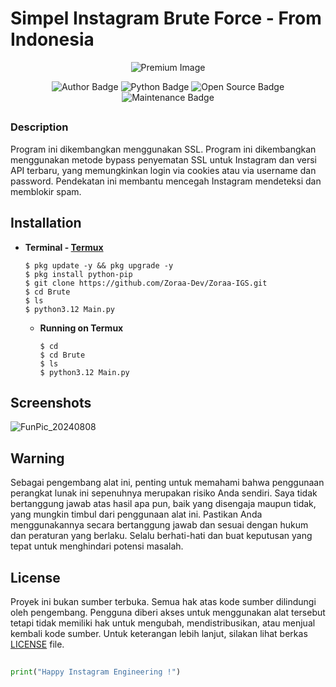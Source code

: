 # Simpel Instagram Brute Force - From Indonesia
<p align="center"><img src="https://github.com/Zoraa-Dev/Premium/blob/main/Penyimpanan/Screenshoot/Facebook-Instagram-Logos-Staggered-1400x700.jpg" alt="Premium Image"/></p>
<div align="center">
    <p>
        <img src="https://img.shields.io/badge/Author-Zoraa Dev-blue?style=flat-square" alt="Author Badge">
        <img src="https://img.shields.io/badge/Written%20In-Python-yellow?style=flat-square" alt="Python Badge">
        <img src="https://img.shields.io/badge/Open%20Source-Ya-Green?style=flat-square" alt="Open Source Badge">
        <img src="https://img.shields.io/maintenance/no/2025" alt="Maintenance Badge">
    </p>
</div>

##

### Description

Program ini dikembangkan menggunakan SSL. Program ini dikembangkan menggunakan metode bypass penyematan SSL untuk Instagram dan versi API terbaru, yang memungkinkan login via cookies atau via username dan password. Pendekatan ini membantu mencegah Instagram mendeteksi dan memblokir spam.

## Installation

- **Terminal - [Termux](https://drive.google.com/file/d/17ULiEz8qnvMs9wZ_yY_oYhk4kfOHE1mR/view?usp=sharing)**
  ```
  $ pkg update -y && pkg upgrade -y
  $ pkg install python-pip
  $ git clone https://github.com/Zoraa-Dev/Zoraa-IGS.git
  $ cd Brute
  $ ls
  $ python3.12 Main.py
  ```
  - **Running on Termux**
    ```
    $ cd
    $ cd Brute
    $ ls
    $ python3.12 Main.py
    ```
## Screenshots
![FunPic_20240808](https://github.com/Zoraa-Dev/Zoraa-IGS/blob/main/Penyimpanan/IMG-20250312-WA0020.jpg)

## Warning
Sebagai pengembang alat ini, penting untuk memahami bahwa penggunaan perangkat lunak ini sepenuhnya merupakan risiko Anda sendiri. Saya tidak bertanggung jawab atas hasil apa pun, baik yang disengaja maupun tidak, yang mungkin timbul dari penggunaan alat ini. Pastikan Anda menggunakannya secara bertanggung jawab dan sesuai dengan hukum dan peraturan yang berlaku. Selalu berhati-hati dan buat keputusan yang tepat untuk menghindari potensi masalah.

## License
Proyek ini bukan sumber terbuka. Semua hak atas kode sumber dilindungi oleh pengembang. Pengguna diberi akses untuk menggunakan alat tersebut tetapi tidak memiliki hak untuk mengubah, mendistribusikan, atau menjual kembali kode sumber. Untuk keterangan lebih lanjut, silakan lihat berkas [LICENSE](https://github.com/Zoraa-Dev/Zoraa-IGS) file.

##
~~~python
print("Happy Instagram Engineering !")
~~~
##
